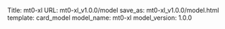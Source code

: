 Title: mt0-xl
URL: mt0-xl_v1.0.0/model
save_as: mt0-xl_v1.0.0/model.html
template: card_model
model_name: mt0-xl
model_version: 1.0.0

